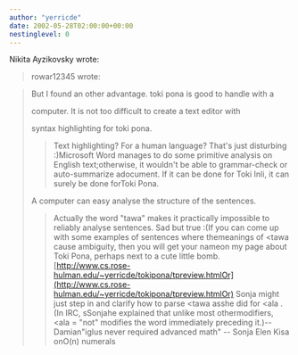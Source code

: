 ```yaml
---
author: "yerricde"
date: 2002-05-28T02:00:00+00:00
nestinglevel: 0
---
```

Nikita Ayzikovsky wrote:

> rowar12345 wrote:

> 
> But I found an other advantage. toki pona is good to handle with a
> 
> computer. It is not too difficult to create a text editor with
> 
> syntax highlighting for toki pona.
>> Text highlighting? For a human language? That's just disturbing :)Microsoft Word manages to do some primitive analysis on English text;otherwise, it wouldn't be able to grammar-check or auto-summarize adocument. If it can be done for Toki Inli, it can surely be done forToki Pona.
> 
> A computer can easy analyse the structure of the sentences.
>> Actually the word "tawa" makes it practically impossible
> to reliably analyse sentences. Sad but true :(If you can come up with some examples of sentences where themeanings of <tawa
> cause ambiguity, then you will get your nameon my page about Toki Pona, perhaps next to a cute little bomb.[http://www.cs.rose-hulman.edu/~yerricde/tokipona/tpreview.htmlOr](http://www.cs.rose-hulman.edu/~yerricde/tokipona/tpreview.htmlOr) Sonja might just step in and clarify how to parse <tawa
> asshe did for <ala
>. (In IRC, sSonjahe explained that unlike most othermodifiers, <ala
> = "not" modifies the word immediately preceding it.)--
Damian"iglus never required advanced math" --
 Sonja Elen Kisa onO(n) numerals